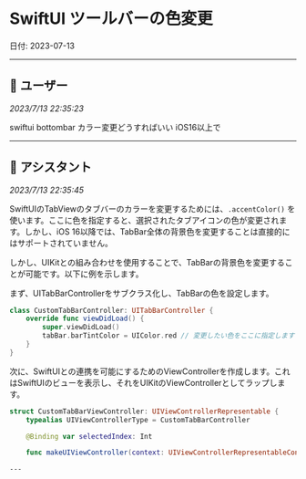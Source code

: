 # SwiftUI ツールバーの色変更

日付: 2023-07-13

---

## 👤 ユーザー
*2023/7/13 22:35:23*

swiftui bottombar カラー変更どうすればいい iOS16以上で

---

## 🤖 アシスタント
*2023/7/13 22:35:45*

SwiftUIのTabViewのタブバーのカラーを変更するためには、`.accentColor()` を使います。ここに色を指定すると、選択されたタブアイコンの色が変更されます。しかし、iOS 16以降では、TabBar全体の背景色を変更することは直接的にはサポートされていません。

しかし、UIKitとの組み合わせを使用することで、TabBarの背景色を変更することが可能です。以下に例を示します。

まず、UITabBarControllerをサブクラス化し、TabBarの色を設定します。

```swift
class CustomTabBarController: UITabBarController {
    override func viewDidLoad() {
        super.viewDidLoad()
        tabBar.barTintColor = UIColor.red // 変更したい色をここに指定します
    }
}
```

次に、SwiftUIとの連携を可能にするためのViewControllerを作成します。これはSwiftUIのビューを表示し、それをUIKitのViewControllerとしてラップします。

```swift
struct CustomTabBarViewController: UIViewControllerRepresentable {
    typealias UIViewControllerType = CustomTabBarController

    @Binding var selectedIndex: Int

    func makeUIViewController(context: UIViewControllerRepresentableContext<CustomTabBarViewController>) ->

---
